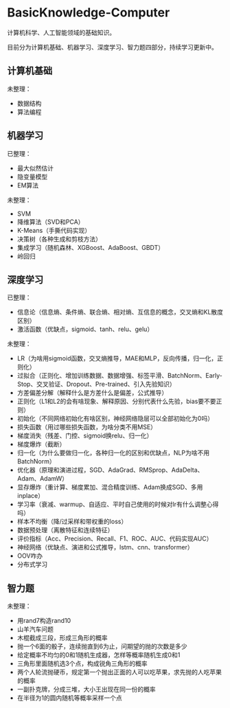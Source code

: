 # BasicKnowledge-Computer
计算机科学、人工智能领域的基础知识。

目前分为计算机基础、机器学习、深度学习、智力题四部分，持续学习更新中。

## 计算机基础

未整理：
- 数据结构
- 算法编程

## 机器学习

已整理：
- 最大似然估计
- 隐变量模型
- EM算法

未整理：
- SVM
- 降维算法（SVD和PCA）
- K-Means（手撕代码实现）
- 决策树（各种生成和剪枝方法）
- 集成学习（随机森林、XGBoost、AdaBoost、GBDT）
- 岭回归

## 深度学习

已整理：
- 信息论（信息熵、条件熵、联合熵、相对熵、互信息的概念，交叉熵和KL散度区别）
- 激活函数（优缺点，sigmoid、tanh、relu、gelu）

未整理：
- LR（为啥用sigmoid函数，交叉熵推导，MAE和MLP，反向传播，归一化，正则化）
- 过拟合（正则化、增加训练数据、数据增强、标签平滑、BatchNorm、Early-Stop、交叉验证、Dropout、Pre-trained、引入先验知识）
- 方差偏差分解（解释什么是方差什么是偏差，公式推导）
- 正则化（L1和L2的会有啥现象、解释原因、分别代表什么先验，bias要不要正则）
- 初始化（不同网络初始化有啥区别，神经网络隐层可以全部初始化为0吗）
- 损失函数（用过哪些损失函数，为啥分类不用MSE）
- 梯度消失（残差、门控、sigmoid换relu、归一化）
- 梯度爆炸（截断）
- 归一化（为什么要做归一化，各种归一化的区别和优缺点，NLP为啥不用BatchNorm）
- 优化器（原理和演进过程，SGD、AdaGrad、RMSprop、AdaDelta、Adam、AdamW）
- 显存爆炸（重计算、梯度累加、混合精度训练、Adam换成SGD、多用inplace）
- 学习率（衰减、warmup、自适应、平时自己使用的时候对lr有什么调整心得吗）
- 样本不均衡（降/过采样和带权重的loss）
- 数据预处理（离散特征和连续特征）
- 评价指标（Acc、Precision、Recall、F1、ROC、AUC、代码实现AUC）
- 神经网络（优缺点、演进和公式推导，lstm、cnn、transformer）
- OOV咋办
- 分布式学习

## 智力题

未整理：
- 用rand7构造rand10
- 山羊汽车问题
- 木棍截成三段，形成三角形的概率
- 抛一个6面的骰子，连续抛直到6为止，问期望的抛的次数是多少
- 给定概率不均匀的0和1随机生成器，怎样等概率随机生成0和1
- 三角形里面随机选3个点，构成锐角三角形的概率
- 两个人轮流抛硬币，规定第一个抛出正面的人可以吃苹果，求先抛的人吃苹果的概率
- 一副扑克牌，分成三堆，大小王出现在同一份的概率
- 在半径为1的圆内随机等概率采样一个点
